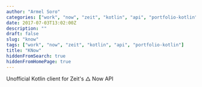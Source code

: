 ```yaml
---
author: "Armel Soro"
categories: ["work", "now", "zeit", "kotlin", "api", "portfolio-kotlin"]
date: 2017-07-03T13:02:00Z
description: ""
draft: false
slug: "know"
tags: ["work", "now", "zeit", "kotlin", "api", "portfolio-kotlin"]
title: "KNow"
hiddenFromSearch: true
hiddenFromHomePage: true
---
```



Unofficial Kotlin client for Zeit's △ Now API

